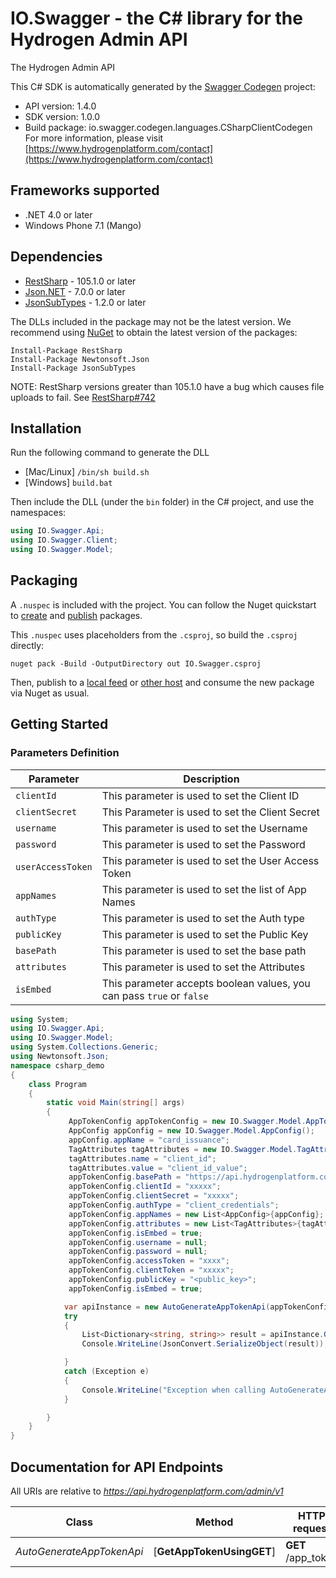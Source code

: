 # IO.Swagger - the C# library for the Hydrogen Admin API

The Hydrogen Admin API

This C# SDK is automatically generated by the [Swagger Codegen](https://github.com/swagger-api/swagger-codegen) project:

- API version: 1.4.0
- SDK version: 1.0.0
- Build package: io.swagger.codegen.languages.CSharpClientCodegen
    For more information, please visit [https://www.hydrogenplatform.com/contact](https://www.hydrogenplatform.com/contact)

<a name="frameworks-supported"></a>
## Frameworks supported
- .NET 4.0 or later
- Windows Phone 7.1 (Mango)

<a name="dependencies"></a>
## Dependencies
- [RestSharp](https://www.nuget.org/packages/RestSharp) - 105.1.0 or later
- [Json.NET](https://www.nuget.org/packages/Newtonsoft.Json/) - 7.0.0 or later
- [JsonSubTypes](https://www.nuget.org/packages/JsonSubTypes/) - 1.2.0 or later

The DLLs included in the package may not be the latest version. We recommend using [NuGet](https://docs.nuget.org/consume/installing-nuget) to obtain the latest version of the packages:
```
Install-Package RestSharp
Install-Package Newtonsoft.Json
Install-Package JsonSubTypes
```

NOTE: RestSharp versions greater than 105.1.0 have a bug which causes file uploads to fail. See [RestSharp#742](https://github.com/restsharp/RestSharp/issues/742)

<a name="installation"></a>
## Installation
Run the following command to generate the DLL
- [Mac/Linux] `/bin/sh build.sh`
- [Windows] `build.bat`

Then include the DLL (under the `bin` folder) in the C# project, and use the namespaces:
```csharp
using IO.Swagger.Api;
using IO.Swagger.Client;
using IO.Swagger.Model;
```
<a name="packaging"></a>
## Packaging

A `.nuspec` is included with the project. You can follow the Nuget quickstart to [create](https://docs.microsoft.com/en-us/nuget/quickstart/create-and-publish-a-package#create-the-package) and [publish](https://docs.microsoft.com/en-us/nuget/quickstart/create-and-publish-a-package#publish-the-package) packages.

This `.nuspec` uses placeholders from the `.csproj`, so build the `.csproj` directly:

```
nuget pack -Build -OutputDirectory out IO.Swagger.csproj
```

Then, publish to a [local feed](https://docs.microsoft.com/en-us/nuget/hosting-packages/local-feeds) or [other host](https://docs.microsoft.com/en-us/nuget/hosting-packages/overview) and consume the new package via Nuget as usual.

<a name="getting-started"></a>
## Getting Started

### Parameters Definition

| Parameter |  Description |
| ----------------------- | ----------------------------------------------- |
| `clientId` | This parameter is used to set the Client ID |
| `clientSecret` | This Parameter is used to set the Client Secret |
| `username` | This parameter is used to set the Username |
| `password` | This parameter is used to set the Password |
| `userAccessToken` | This parameter is used to set the User Access Token  |
| `appNames` | This parameter is used to set the list of App Names |
| `authType` | This parameter is used to set the Auth type |
| `publicKey` | This parameter is used to set the Public Key | 
| `basePath` | This parameter is used to set the base path | 
| `attributes`| This parameter is used to set the Attributes |
| `isEmbed` | This parameter accepts boolean values, you can pass `true` or `false` |

```csharp
using System;
using IO.Swagger.Api;
using IO.Swagger.Model;
using System.Collections.Generic;
using Newtonsoft.Json;
namespace csharp_demo
{
    class Program
    {
        static void Main(string[] args)
        {
             AppTokenConfig appTokenConfig = new IO.Swagger.Model.AppTokenConfig();
             AppConfig appConfig = new IO.Swagger.Model.AppConfig();
             appConfig.appName = "card_issuance";
             TagAttributes tagAttributes = new IO.Swagger.Model.TagAttributes();
             tagAttributes.name = "client_id";
             tagAttributes.value = "client_id_value";
             appTokenConfig.basePath = "https://api.hydrogenplatform.com";
             appTokenConfig.clientId = "xxxxx";
             appTokenConfig.clientSecret = "xxxxx";
             appTokenConfig.authType = "client_credentials";
             appTokenConfig.appNames = new List<AppConfig>{appConfig};
             appTokenConfig.attributes = new List<TagAttributes>{tagAttributes};
             appTokenConfig.isEmbed = true;
             appTokenConfig.username = null;
             appTokenConfig.password = null;
             appTokenConfig.accessToken = "xxxx";
             appTokenConfig.clientToken = "xxxxx";
             appTokenConfig.publicKey = "<public_key>";
             appTokenConfig.isEmbed = true;

            var apiInstance = new AutoGenerateAppTokenApi(appTokenConfig);
            try
            {
                List<Dictionary<string, string>> result = apiInstance.GetAppTokenUsingGET();
                Console.WriteLine(JsonConvert.SerializeObject(result));

            }
            catch (Exception e)
            {
                Console.WriteLine("Exception when calling AutoGenerateAppTokenApi.GetAppTokenUsingGET: " + e);
            }

        }
    }
}

```

<a name="documentation-for-api-endpoints"></a>
## Documentation for API Endpoints

All URIs are relative to *https://api.hydrogenplatform.com/admin/v1*

Class | Method | HTTP request | Description
------------ | ------------- | ------------- | -------------
*AutoGenerateAppTokenApi* | [**GetAppTokenUsingGET**] | **GET** /app_token | getAppToken

